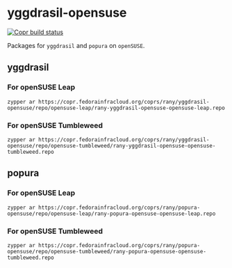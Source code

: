# yggdrasil-opensuse

[![Copr build status](https://copr.fedorainfracloud.org/coprs/rany/yggdrasil-opensuse/package/yggdrasil/status_image/last_build.png)](https://copr.fedorainfracloud.org/coprs/rany/yggdrasil-opensuse/package/yggdrasil/)

Packages for `yggdrasil` and `popura` on `openSUSE`. 

## yggdrasil

### For openSUSE Leap

```
zypper ar https://copr.fedorainfracloud.org/coprs/rany/yggdrasil-opensuse/repo/opensuse-leap/rany-yggdrasil-opensuse-opensuse-leap.repo
```

### For openSUSE Tumbleweed 

```
zypper ar https://copr.fedorainfracloud.org/coprs/rany/yggdrasil-opensuse/repo/opensuse-tumbleweed/rany-yggdrasil-opensuse-opensuse-tumbleweed.repo
```

## popura

### For openSUSE Leap

```
zypper ar https://copr.fedorainfracloud.org/coprs/rany/popura-opensuse/repo/opensuse-leap/rany-popura-opensuse-opensuse-leap.repo
```

### For openSUSE Tumbleweed 

```
zypper ar https://copr.fedorainfracloud.org/coprs/rany/popura-opensuse/repo/opensuse-tumbleweed/rany-popura-opensuse-opensuse-tumbleweed.repo
```

